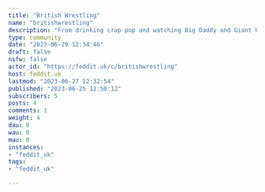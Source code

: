 ```yaml
---
title: "British Wrestling" 
name: "britishwrestling"
description: "From drinking crap pop and watching Big Daddy and Giant Haystacks to drinking crap pop and watching the various new and exciting British wrestling promotions, via catch wrestling at fairs, British wrestlers making it big overseas and the big names coming here on tour. Bring it all on!Elsewhere:*  [wrestling@lemmy.world](/c/wrestling@lemmy.world)*  [wrestling@midwest.social](/c/wrestling@midwest.social)*  [wrestling@sopuli.xyz](/c/wrestling@sopuli.xyz)Rules:* Don't be a dickVolunteers for moderators welcome."
type: community
date: "2023-06-29 12:34:46"
draft: false
nsfw: false
actor_id: "https://feddit.uk/c/britishwrestling"
host: feddit.uk
lastmod: "2023-06-27 12:32:54"
published: "2023-06-25 12:50:12"
subscribers: 5
posts: 4
comments: 1
weight: 4
dau: 0
wau: 0
mau: 0
instances:
- "feddit_uk"
tags: 
- "feddit_uk"

---
```

